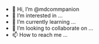 - 👋 Hi, I’m @mdcommpanion
- 👀 I’m interested in ...
- 🌱 I’m currently learning ...
- 💞️ I’m looking to collaborate on ...
- 📫 How to reach me ...

<!---
mdcommpanion/mdcommpanion is a ✨ special ✨ repository because its `README.md` (this file) appears on your GitHub profile.
You can click the Preview link to take a look at your changes.
--->

